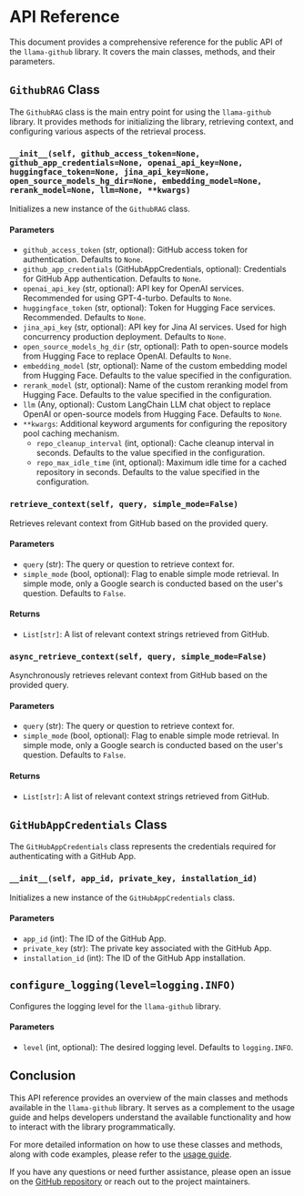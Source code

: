 # API Reference

This document provides a comprehensive reference for the public API of the `llama-github` library. It covers the main classes, methods, and their parameters.

## `GithubRAG` Class

The `GithubRAG` class is the main entry point for using the `llama-github` library. It provides methods for initializing the library, retrieving context, and configuring various aspects of the retrieval process.

### `__init__(self, github_access_token=None, github_app_credentials=None, openai_api_key=None, huggingface_token=None, jina_api_key=None, open_source_models_hg_dir=None, embedding_model=None, rerank_model=None, llm=None, **kwargs)`

Initializes a new instance of the `GithubRAG` class.

#### Parameters

- `github_access_token` (str, optional): GitHub access token for authentication. Defaults to `None`.
- `github_app_credentials` (GitHubAppCredentials, optional): Credentials for GitHub App authentication. Defaults to `None`.
- `openai_api_key` (str, optional): API key for OpenAI services. Recommended for using GPT-4-turbo. Defaults to `None`.
- `huggingface_token` (str, optional): Token for Hugging Face services. Recommended. Defaults to `None`.
- `jina_api_key` (str, optional): API key for Jina AI services. Used for high concurrency production deployment. Defaults to `None`.
- `open_source_models_hg_dir` (str, optional): Path to open-source models from Hugging Face to replace OpenAI. Defaults to `None`.
- `embedding_model` (str, optional): Name of the custom embedding model from Hugging Face. Defaults to the value specified in the configuration.
- `rerank_model` (str, optional): Name of the custom reranking model from Hugging Face. Defaults to the value specified in the configuration.
- `llm` (Any, optional): Custom LangChain LLM chat object to replace OpenAI or open-source models from Hugging Face. Defaults to `None`.
- `**kwargs`: Additional keyword arguments for configuring the repository pool caching mechanism.
  - `repo_cleanup_interval` (int, optional): Cache cleanup interval in seconds. Defaults to the value specified in the configuration.
  - `repo_max_idle_time` (int, optional): Maximum idle time for a cached repository in seconds. Defaults to the value specified in the configuration.

### `retrieve_context(self, query, simple_mode=False)`

Retrieves relevant context from GitHub based on the provided query.

#### Parameters

- `query` (str): The query or question to retrieve context for.
- `simple_mode` (bool, optional): Flag to enable simple mode retrieval. In simple mode, only a Google search is conducted based on the user's question. Defaults to `False`.

#### Returns

- `List[str]`: A list of relevant context strings retrieved from GitHub.

### `async_retrieve_context(self, query, simple_mode=False)`

Asynchronously retrieves relevant context from GitHub based on the provided query.

#### Parameters

- `query` (str): The query or question to retrieve context for.
- `simple_mode` (bool, optional): Flag to enable simple mode retrieval. In simple mode, only a Google search is conducted based on the user's question. Defaults to `False`.

#### Returns

- `List[str]`: A list of relevant context strings retrieved from GitHub.

## `GitHubAppCredentials` Class

The `GitHubAppCredentials` class represents the credentials required for authenticating with a GitHub App.

### `__init__(self, app_id, private_key, installation_id)`

Initializes a new instance of the `GitHubAppCredentials` class.

#### Parameters

- `app_id` (int): The ID of the GitHub App.
- `private_key` (str): The private key associated with the GitHub App.
- `installation_id` (int): The ID of the GitHub App installation.

## `configure_logging(level=logging.INFO)`

Configures the logging level for the `llama-github` library.

#### Parameters

- `level` (int, optional): The desired logging level. Defaults to `logging.INFO`.

## Conclusion

This API reference provides an overview of the main classes and methods available in the `llama-github` library. It serves as a complement to the usage guide and helps developers understand the available functionality and how to interact with the library programmatically.

For more detailed information on how to use these classes and methods, along with code examples, please refer to the [usage guide](usage.md).

If you have any questions or need further assistance, please open an issue on the [GitHub repository](https://github.com/JetXu-LLM/llama-github/issues) or reach out to the project maintainers.